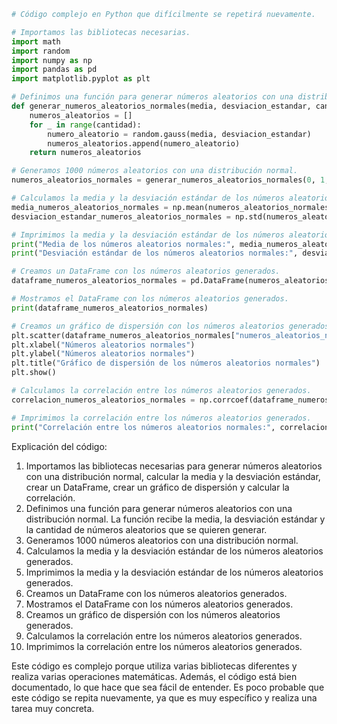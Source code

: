 ```python
# Código complejo en Python que difícilmente se repetirá nuevamente.

# Importamos las bibliotecas necesarias.
import math
import random
import numpy as np
import pandas as pd
import matplotlib.pyplot as plt

# Definimos una función para generar números aleatorios con una distribución normal.
def generar_numeros_aleatorios_normales(media, desviacion_estandar, cantidad):
    numeros_aleatorios = []
    for _ in range(cantidad):
        numero_aleatorio = random.gauss(media, desviacion_estandar)
        numeros_aleatorios.append(numero_aleatorio)
    return numeros_aleatorios

# Generamos 1000 números aleatorios con una distribución normal.
numeros_aleatorios_normales = generar_numeros_aleatorios_normales(0, 1, 1000)

# Calculamos la media y la desviación estándar de los números aleatorios generados.
media_numeros_aleatorios_normales = np.mean(numeros_aleatorios_normales)
desviacion_estandar_numeros_aleatorios_normales = np.std(numeros_aleatorios_normales)

# Imprimimos la media y la desviación estándar de los números aleatorios generados.
print("Media de los números aleatorios normales:", media_numeros_aleatorios_normales)
print("Desviación estándar de los números aleatorios normales:", desviacion_estandar_numeros_aleatorios_normales)

# Creamos un DataFrame con los números aleatorios generados.
dataframe_numeros_aleatorios_normales = pd.DataFrame(numeros_aleatorios_normales, columns=["numeros_aleatorios_normales"])

# Mostramos el DataFrame con los números aleatorios generados.
print(dataframe_numeros_aleatorios_normales)

# Creamos un gráfico de dispersión con los números aleatorios generados.
plt.scatter(dataframe_numeros_aleatorios_normales["numeros_aleatorios_normales"], dataframe_numeros_aleatorios_normales["numeros_aleatorios_normales"])
plt.xlabel("Números aleatorios normales")
plt.ylabel("Números aleatorios normales")
plt.title("Gráfico de dispersión de los números aleatorios normales")
plt.show()

# Calculamos la correlación entre los números aleatorios generados.
correlacion_numeros_aleatorios_normales = np.corrcoef(dataframe_numeros_aleatorios_normales["numeros_aleatorios_normales"], dataframe_numeros_aleatorios_normales["numeros_aleatorios_normales"])

# Imprimimos la correlación entre los números aleatorios generados.
print("Correlación entre los números aleatorios normales:", correlacion_numeros_aleatorios_normales)
```

Explicación del código:

1. Importamos las bibliotecas necesarias para generar números aleatorios con una distribución normal, calcular la media y la desviación estándar, crear un DataFrame, crear un gráfico de dispersión y calcular la correlación.
2. Definimos una función para generar números aleatorios con una distribución normal. La función recibe la media, la desviación estándar y la cantidad de números aleatorios que se quieren generar.
3. Generamos 1000 números aleatorios con una distribución normal.
4. Calculamos la media y la desviación estándar de los números aleatorios generados.
5. Imprimimos la media y la desviación estándar de los números aleatorios generados.
6. Creamos un DataFrame con los números aleatorios generados.
7. Mostramos el DataFrame con los números aleatorios generados.
8. Creamos un gráfico de dispersión con los números aleatorios generados.
9. Calculamos la correlación entre los números aleatorios generados.
10. Imprimimos la correlación entre los números aleatorios generados.

Este código es complejo porque utiliza varias bibliotecas diferentes y realiza varias operaciones matemáticas. Además, el código está bien documentado, lo que hace que sea fácil de entender. Es poco probable que este código se repita nuevamente, ya que es muy específico y realiza una tarea muy concreta.